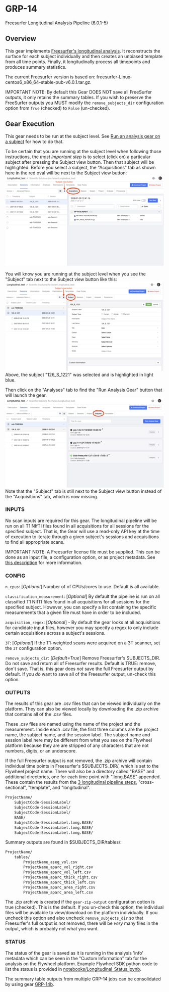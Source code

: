 # GRP-14
Freesurfer Longitudinal Analysis Pipeline (6.0.1-5)

## Overview
This gear implements [Freesurfer's longitudinal analysis](https://surfer.nmr.mgh.harvard.edu/fswiki/LongitudinalProcessing).
It reconstructs the surface for each subject individually
and then creates an unbiased template from all time points. Finally, it longitudinally process all timepoints and 
produces summary statistics. 

The current Freesurfer version is based on: freesurfer-Linux-centos6_x86_64-stable-pub-v6.0.1.tar.gz.

IMPORTANT NOTE: By default this Gear DOES NOT save all FreeSurfer outputs, it only retains the summary tables. If you wish to preserve the FreeSurfer outputs you MUST modify the `remove_subjects_dir` configuration option from `True` (checked) to `False` (un-checked).

## Gear Execution
This gear needs to be run at the subject level.  See [Run an analysis gear on a subject](https://docs.flywheel.io/hc/en-us/articles/360038261213-Run-an-analysis-gear-on-a-subject) for how to do that.  

To be certain that you are running at the subject level when following
those instructions, the *most important step* is to select (click on) a 
particular subject after pressing the Subject view button.  Then that subject 
will be highlighted.  Before you select a subject, the
"Acquisitions" tab as shown here in the red oval will be next to the Subject view button:
![Acquisitions is selected](/images/AcquisitionsSelected.png)

You will know you are running at the subject level when you see the "Subject" tab next to the Subject view button like this:
![Subject is selected](/images/SubjectSelected.png)
Above, the subject "126_S_1221" was selected and is highlighted in light blue.

Then click on the "Analyses" tab to find the "Run Analysis Gear" button that
will launch the gear.
![Analyses is selected](/images/AnalysesSelected.png)
Note that the "Subject" tab is still next to the Subject view button instead of
the "Acquisitions" tab, which is now missing.

### INPUTS
No scan inputs are required for this gear.  The longitudinal pipeline
will be run on all T1 NIfTI files found in all acquisitions for all
sessions for the specified subject. That is, the Gear will use a
read-only API key at the time of execution to iterate through a
given subject's sessions and acquisitions to find all appropriate
scans.

IMPORTANT NOTE: A Freesurfer license file must be supplied. This can be done as an input
file, a configuration option, or as project metadata.  See [this description](https://docs.flywheel.io/hc/en-us/articles/360013235453-How-to-include-a-Freesurfer-license-file-in-order-to-run-the-fMRIPrep-gear-) for more information.


### CONFIG
`n_cpus`: [_Optional_] Number of of CPUs/cores to use. Default is all available.

`classification_measurement`: [_Optional_] By default the pipeline is run on all classified T1 NIfTI files found in all acquisitions for all sessions for the specified subject. However, you can specify a list containing the specific measurements that a given file must have in order to be included.

`acquisition_regex`: [_Optional_] - By default the gear looks at all acquisitions for candidate input files, however you may specify a regex to only include certain acquisitions across a subject's sessions.

`3T`: [_Optional_] If the T1-weighted scans were acquired on a 3T scanner, set the `3T` 
configuration option.

`remove_subjects_dir`: [_Default=True_] Remove Freesurfer's SUBJECTS_DIR. Do not save and return all of Freesurfer results.  Default is TRUE: remove, don't save.  That is, this gear does *not* save the full Freesurfer output by default.  If you *do* want to save all of the Freesurfer output, un-check this option.

### OUTPUTS
The results of this gear are .csv files that can be viewed individually on the 
platform.  They can also be viewed locally by downloading the .zip archive that
contains all of the .csv files.

These .csv files are named using the name of the project and the measurement.  Inside each .csv file, the first three columns are the project name, the subject
name, and the session label.  The subject name and session label here may be
different from what you see on the Flywheel platform because they are are 
stripped of any characters that are not numbers, digits, or an underscore.

If the full Freesurfer output is not removed, the .zip archive will
contain individual time points in Freesurfer's $SUBJECTS_DIR/, which
is set to the Flywheel project name.  There will also be a directory
called "BASE" and additional directories, one for each time point with
".long.BASE" appended.  These contain the results from the [3 longitudinal
pipeline steps](https://surfer.nmr.mgh.harvard.edu/fswiki/LongitudinalProcessing#WorkflowSummary), "cross-sectional", "template", and "longitudinal".


```
ProjectName/
    SubjectCode-SessionLabel/
    SubjectCode-SessionLabel/
    SubjectCode-SessionLabel/
    BASE/
    SubjectCode-SessionLabel.long.BASE/
    SubjectCode-SessionLabel.long.BASE/
    SubjectCode-SessionLabel.long.BASE/
```

Summary outputs are found in $SUBJECTS_DIR/tables/:
```
ProjectName/
    tables/
        ProjectName_aseg_vol.csv
        ProjectName_aparc_vol_right.csv
        ProjectName_aparc_vol_left.csv
        ProjectName_aparc_thick_right.csv
        ProjectName_aparc_thick_left.csv
        ProjectName_aparc_area_right.csv
        ProjectName_aparc_area_left.csv
```

The .zip archive is created if the `gear-zip-output` configuration option
is true (checked).  This is the default.  If you un-check this option, the
individual files will be available to view/download on the platform
individually.  If you uncheck this option and also uncheck 
`remove_subjects_dir` so that Freesurfer's full output is not removed, 
there will be *very* many files in the output, which is probably not 
what you want.

### STATUS
The status of the gear is saved as it is running in the analysis
'info' metadata which can be seen in the "Custom Information" tab
for the analysis on the Flywheel platform.
Example Flywheel SDK python code to list the status is 
provided in
[notebooks/Longitudinal_Status.ipynb](https://github.com/flywheel-apps/GRP-14/blob/dev/notebooks/Longitudinal_Status.ipynb).

The summary table outputs from multiple GRP-14 jobs can be consolidated by using gear [GRP-14b](https://github.com/flywheel-apps/grp-14b/tree/master).
